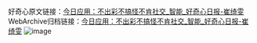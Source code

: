 好奇心原文链接：[今日应用：不出彩不搞怪不肯社交_智能_好奇心日报-崔绮雯](https://www.qdaily.com/articles/4062.html)
WebArchive归档链接：[今日应用：不出彩不搞怪不肯社交_智能_好奇心日报-崔绮雯](http://web.archive.org/web/20190623153511/https://www.qdaily.com/articles/4062.html)
![image](http://ww3.sinaimg.cn/large/007d5XDply1g3vdvrsnd3j30u03g2b29)
